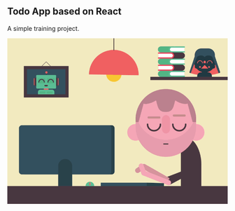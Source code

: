 ## Todo App based on React

A simple training project.


![A simple training project](https://github.com/SW999/todo-app/raw/master/img/test-project.gif)